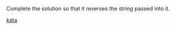 Complete the solution so that it reverses the string passed into it.

[kata](https://www.codewars.com/kata/5168bb5dfe9a00b126000018/train/javascript)
